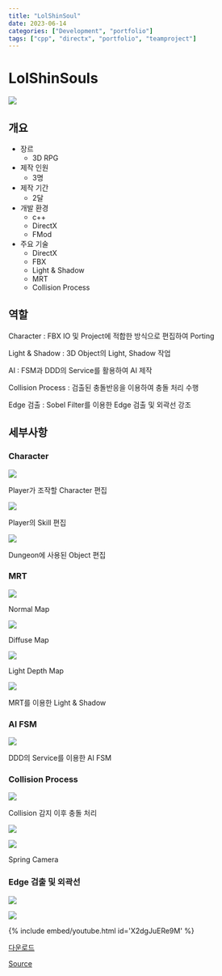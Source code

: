 ```yaml
---
title: "LolShinSoul"
date: 2023-06-14
categories: ["Development", "portfolio"]
tags: ["cpp", "directx", "portfolio", "teamproject"]
---
```

 
# LolShinSouls
![](/images/234498154-ffaa7cd6-9bbb-4f14-b423-c42b302dc000.PNG)

## 개요
- 장르
  - 3D RPG
- 제작 인원
  - 3명
- 제작 기간
  - 2달
- 개발 환경
  - c++
  - DirectX
  - FMod
- 주요 기술
  - DirectX
  - FBX
  - Light & Shadow
  - MRT
  - Collision Process

## 역할
Character : FBX IO 및 Project에 적합한 방식으로 편집하여 Porting

Light & Shadow : 3D Object의 Light, Shadow 작업

AI : FSM과 DDD의 Service를 활용하여 AI 제작

Collision Process : 검출된 충돌반응을 이용하여 충돌 처리 수행

Edge 검출 : Sobel Filter를 이용한 Edge 검출 및 외곽선 강조

## 세부사항
### Character
![](/images/234498481-6722a660-c0b8-4689-9eab-9d5e8ada5911.png)

Player가 조작할 Character 편집

![](/images/234498595-732e561c-6799-4bae-8fc6-7e34de336487.png)

Player의 Skill 편집

![](/images/234498636-d2dfd20e-1c1c-49fd-ae02-e8748c93800c.png)

Dungeon에 사용된 Object 편집

### MRT
![](/images/234498775-cdb615fc-b65a-497e-924f-484217d67b01.png)

Normal Map

![](/images/234498783-e1cd72a2-b2e6-4577-9931-ed3b35b9908d.png)

Diffuse Map

![](/images/234498792-b1345301-16ae-44fd-ae08-fd2c77265a9e.png)

Light Depth Map

![](/images/234498798-f2f7075e-7dfa-48b9-afbe-9cc765309182.png)

MRT를 이용한 Light & Shadow

### AI FSM
![](/images/234499150-cf4369f9-bea0-458c-baa5-ada8ca24a13c.png)

DDD의 Service를 이용한 AI FSM

### Collision Process
![](/images/245681170-71bd46d1-7155-4b50-9d27-21030038f289.png)

Collision 감지 이후 충돌 처리

![](/images/245681410-8a083dc7-a956-4fff-987f-0c0c07b2c39c.png)

![](/images/245681467-6c3dc8d7-70d6-4871-87a8-3f49dd26f12d.png)

Spring Camera

### Edge 검출 및 외곽선

![](/images/245681821-4724dc5e-f2df-464a-8c72-0f4eeaf86318.png)

![](/images/245681951-f88e2b89-3aad-47b2-ada4-1dd0b2c99094.png)


{% include embed/youtube.html id='X2dgJuERe9M' %}

[다운로드](https://naver.me/5G5ug3Ri)

[Source](https://github.com/sinsin950313/TeamProject)